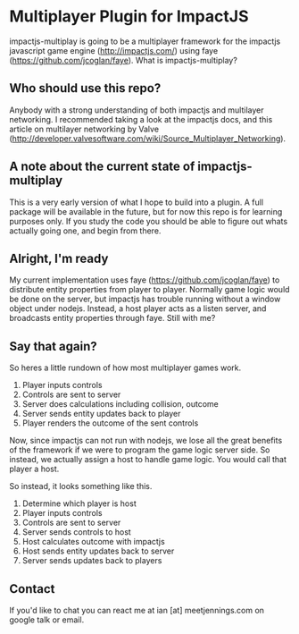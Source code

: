 Multiplayer Plugin for ImpactJS
====================

impactjs-multiplay is going to be a multiplayer framework for the impactjs javascript game engine (http://impactjs.com/) using faye (https://github.com/jcoglan/faye).
What is impactjs-multiplay?

Who should use this repo?
---------------------

Anybody with a strong understanding of both impactjs and multilayer networking. I recommended taking a look at the impactjs docs, and this article on multilayer networking by Valve (http://developer.valvesoftware.com/wiki/Source_Multiplayer_Networking).

A note about the current state of impactjs-multiplay
---------------------

This is a very early version of what I hope to build into a plugin. A full package will be available in the future, but for now this repo is for learning purposes only. If you study the code you should be able to figure out whats actually going one, and begin from there.

Alright, I'm ready
---------------------

My current implementation uses faye (https://github.com/jcoglan/faye) to distribute entity properties from player to player. Normally game logic would be done on the server, but impactjs has trouble running without a window object under nodejs. Instead, a host player acts as a listen server, and broadcasts entity properties through faye. Still with me?

Say that again?
---------------------

So heres a little rundown of how most multiplayer games work.

1. Player inputs controls
2. Controls are sent to server
3. Server does calculations including collision, outcome
4. Server sends entity updates back to player
5. Player renders the outcome of the sent controls

Now, since impactjs can not run with nodejs, we lose all the great benefits of the framework if we were to program the game logic server side. So instead, we actually assign a host to handle game logic. You would call that player a host.

So instead, it looks something like this.

1. Determine which player is host
2. Player inputs controls
3. Controls are sent to server
4. Server sends controls to host
5. Host calculates outcome with impactjs
6. Host sends entity updates back to server
7. Server sends updates back to players

Contact
---------------------

If you'd like to chat you can react me at ian [at] meetjennings.com on google talk or email.